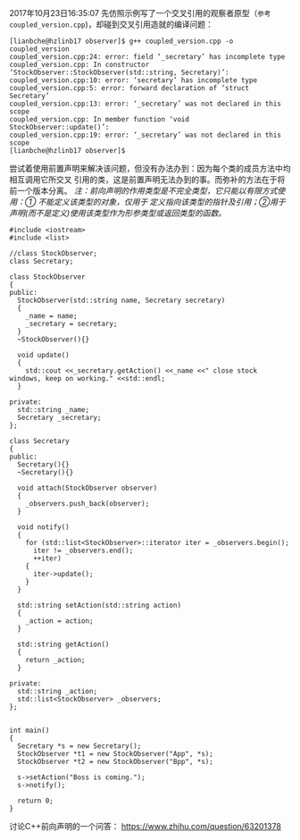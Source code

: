 
2017年10月23日16:35:07
先仿照示例写了一个交叉引用的观察者原型（`参考coupled_version.cpp`)，却碰到交叉引用造就的编译问题：

```
[lianbche@hzlinb17 observer]$ g++ coupled_version.cpp -o coupled_version
coupled_version.cpp:24: error: field ‘_secretary’ has incomplete type
coupled_version.cpp: In constructor ‘StockObserver::StockObserver(std::string, Secretary)’:
coupled_version.cpp:10: error: ‘secretary’ has incomplete type
coupled_version.cpp:5: error: forward declaration of ‘struct Secretary’
coupled_version.cpp:13: error: ‘_secretary’ was not declared in this scope
coupled_version.cpp: In member function ‘void StockObserver::update()’:
coupled_version.cpp:19: error: ‘_secretary’ was not declared in this scope
[lianbche@hzlinb17 observer]$
```

尝试着使用前置声明来解决该问题，但没有办法办到：因为每个类的成员方法中均相互调用它所交叉
引用的类，这是前置声明无法办到的事。而弥补的方法在于将前一个版本分离。
*注：前向声明的作用类型是不完全类型，它只能以有限方式使用：① 不能定义该类型的对象，仅用于
定义指向该类型的指针及引用；②用于声明(而不是定义)使用该类型作为形参类型或返回类型的函数。*

```
#include <iostream>
#include <list>

//class StockObserver;
class Secretary;

class StockObserver
{
public:
  StockObserver(std::string name, Secretary secretary)
  {
    _name = name;
    _secretary = secretary;
  }
  ~StockObserver(){}

  void update()
  {
    std::cout <<_secretary.getAction() <<_name <<" close stock windows, keep on working." <<std::endl;
  }

private:
  std::string _name;
  Secretary _secretary;
};  

class Secretary
{
public:
  Secretary(){}
  ~Secretary(){}

  void attach(StockObserver observer)
  {
    _observers.push_back(observer);
  }

  void notify()
  {
    for (std::list<StockObserver>::iterator iter = _observers.begin();
      iter != _observers.end();
      ++iter)
    {
      iter->update();
    }
  }

  std::string setAction(std::string action)
  {
    _action = action;
  }

  std::string getAction()
  {
    return _action;
  }

private:
  std::string _action;
  std::list<StockObserver> _observers;
};


int main()
{
  Secretary *s = new Secretary();
  StockObserver *t1 = new StockObserver("App", *s);
  StockObserver *t2 = new StockObserver("Bpp", *s);

  s->setAction("Boss is coming.");
  s->notify();

  return 0;
}
```

讨论C++前向声明的一个问答：
https://www.zhihu.com/question/63201378
